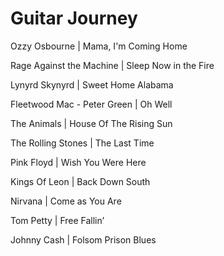 # Guitar Journey

Ozzy Osbourne | Mama, I'm Coming Home

Rage Against the Machine | Sleep Now in the Fire

Lynyrd Skynyrd | Sweet Home Alabama

Fleetwood Mac - Peter Green | Oh Well

The Animals | House Of The Rising Sun

The Rolling Stones | The Last Time 

Pink Floyd | Wish You Were Here

Kings Of Leon | Back Down South

Nirvana | Come as You Are

Tom Petty | Free Fallin’

Johnny Cash | Folsom Prison Blues


